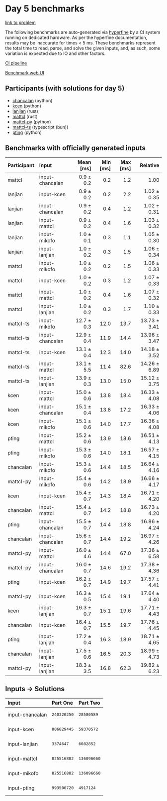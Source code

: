 # Day 5 benchmarks

[link to problem](https://adventofcode.com/2023/day/5)

The following benchmarks are auto-generated via
[hyperfine](https://github.com/sharkdp/hyperfine) by a CI system running on
dedicated hardware. As per the hyperfine documentation, results may be
inaccurate for times < 5 ms. These benchmarks represent the total time to read,
parse, and solve the given inputs, and, as such, some variation is expected due
to IO and other factors.

[CI pipeline](http://ci.papercode.net:8080/teams/main/pipelines/aoc2023)

[Benchmark web UI](https://aoc.ancalagon.black)


## Participants (with solutions for day 5)

- [chancalan](https://github.com/chancalan/aoc2023) (python)
- [kcen](https://github.com/kcen/aoc2023) (python)
- [lanjian](https://github.com/lanjian/aoc-2023) (rust)
- [mattcl](https://github.com/mattcl/aoc2023) (rust)
- [mattcl-py](https://github.com/mattcl/aoc2023-py) (python)
- [mattcl-ts](https://github.com/mattcl/aoc2023-js) (typescript (bun))
- [pting](https://github.com/pting/aoc2023) (python)


## Benchmarks with officially generated inputs

| Participant | Input | Mean [ms] | Min [ms] | Max [ms] | Relative |
|:---|:---|---:|---:|---:|---:|
| mattcl | input-chancalan | 0.9 ± 0.2 | 0.2 | 1.2 | 1.00 |
| lanjian | input-kcen | 0.9 ± 0.2 | 0.2 | 2.2 | 1.02 ± 0.35 |
| lanjian | input-chancalan | 0.9 ± 0.2 | 0.4 | 1.2 | 1.02 ± 0.31 |
| lanjian | input-mattcl | 0.9 ± 0.2 | 0.4 | 1.6 | 1.03 ± 0.32 |
| lanjian | input-mikofo | 1.0 ± 0.1 | 0.3 | 1.1 | 1.05 ± 0.30 |
| lanjian | input-lanjian | 1.0 ± 0.2 | 0.3 | 1.5 | 1.06 ± 0.34 |
| mattcl | input-mikofo | 1.0 ± 0.2 | 0.2 | 1.5 | 1.06 ± 0.33 |
| mattcl | input-kcen | 1.0 ± 0.2 | 0.3 | 1.2 | 1.07 ± 0.33 |
| mattcl | input-mattcl | 1.0 ± 0.2 | 0.4 | 1.6 | 1.07 ± 0.32 |
| mattcl | input-lanjian | 1.0 ± 0.2 | 0.3 | 1.7 | 1.10 ± 0.33 |
| mattcl-ts | input-mikofo | 12.7 ± 0.3 | 12.0 | 13.7 | 13.73 ± 3.41 |
| mattcl-ts | input-chancalan | 12.9 ± 0.4 | 11.9 | 14.4 | 13.96 ± 3.47 |
| mattcl-ts | input-kcen | 13.1 ± 0.4 | 12.3 | 14.0 | 14.18 ± 3.52 |
| mattcl-ts | input-mattcl | 13.1 ± 5.5 | 11.4 | 82.6 | 14.26 ± 6.89 |
| mattcl-ts | input-lanjian | 13.9 ± 0.3 | 13.0 | 15.0 | 15.12 ± 3.75 |
| kcen | input-mattcl | 15.0 ± 0.6 | 13.8 | 18.4 | 16.33 ± 4.08 |
| kcen | input-chancalan | 15.1 ± 0.4 | 13.8 | 17.2 | 16.33 ± 4.06 |
| kcen | input-mikofo | 15.1 ± 0.6 | 14.0 | 17.7 | 16.36 ± 4.08 |
| pting | input-mattcl | 15.2 ± 0.6 | 13.9 | 18.6 | 16.51 ± 4.13 |
| pting | input-mikofo | 15.3 ± 0.6 | 14.0 | 18.1 | 16.57 ± 4.15 |
| chancalan | input-mikofo | 15.3 ± 0.6 | 14.4 | 18.5 | 16.64 ± 4.16 |
| mattcl-py | input-mikofo | 15.4 ± 0.6 | 14.2 | 18.9 | 16.66 ± 4.17 |
| kcen | input-kcen | 15.4 ± 0.7 | 14.3 | 18.4 | 16.71 ± 4.20 |
| chancalan | input-mattcl | 15.4 ± 0.7 | 14.2 | 18.8 | 16.73 ± 4.20 |
| pting | input-chancalan | 15.5 ± 0.7 | 14.4 | 18.8 | 16.86 ± 4.24 |
| chancalan | input-chancalan | 15.6 ± 0.7 | 14.4 | 19.2 | 16.97 ± 4.26 |
| mattcl-py | input-mattcl | 16.0 ± 4.6 | 14.4 | 67.0 | 17.36 ± 6.58 |
| mattcl-py | input-chancalan | 16.0 ± 0.7 | 14.6 | 19.2 | 17.38 ± 4.36 |
| pting | input-kcen | 16.2 ± 0.7 | 14.9 | 19.7 | 17.57 ± 4.41 |
| mattcl-py | input-kcen | 16.3 ± 0.5 | 15.4 | 19.1 | 17.64 ± 4.40 |
| kcen | input-lanjian | 16.3 ± 0.7 | 15.1 | 19.6 | 17.71 ± 4.43 |
| chancalan | input-kcen | 16.4 ± 0.7 | 15.5 | 19.7 | 17.76 ± 4.45 |
| pting | input-lanjian | 17.2 ± 0.4 | 16.3 | 18.9 | 18.71 ± 4.65 |
| chancalan | input-lanjian | 17.5 ± 0.6 | 16.5 | 20.3 | 18.99 ± 4.73 |
| mattcl-py | input-lanjian | 18.3 ± 3.5 | 16.8 | 62.3 | 19.82 ± 6.23 |


## Inputs -> Solutions

| Input | Part One | Part Two |
|:---|:---|:---|
|input-chancalan|<pre>240320250</pre>|<pre>28580589</pre>|
|input-kcen|<pre>806029445</pre>|<pre>59370572</pre>|
|input-lanjian|<pre>3374647</pre>|<pre>6082852</pre>|
|input-mattcl|<pre>825516882</pre>|<pre>136096660</pre>|
|input-mikofo|<pre>825516882</pre>|<pre>136096660</pre>|
|input-pting|<pre>993500720</pre>|<pre>4917124</pre>|